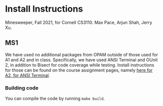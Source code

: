 # Install Instructions

Minesweeper, Fall 2021, for Cornell CS3110. Max Pace, Arjun Shah, Jerry Xu.

## MS1

We have used no additional packages from OPAM outside of those used for A1 and A2 and in class. Specifically, we have used ANSI Terminal and OUnit 2, in addition to Bisect for code coverage while testing. Install instructions for those can be found on the course assignment pages, namely [here for A2, for ANSI Terminal](https://www.cs.cornell.edu/courses/cs3110/2021fa/a2/).

### Building code

You can compile the code by running `make build`.
